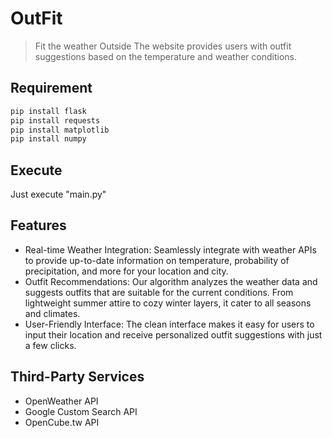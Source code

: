 # OutFit
> Fit the weather Outside
The website provides users with outfit suggestions based on the temperature and weather conditions.

## Requirement
```bash
pip install flask
pip install requests
pip install matplotlib
pip install numpy
```

## Execute
Just execute "main.py"

## Features
- Real-time Weather Integration: Seamlessly integrate with weather APIs to provide up-to-date information on temperature, probability of precipitation, and more for your location and city.
- Outfit Recommendations: Our algorithm analyzes the weather data and suggests outfits that are suitable for the current conditions. From lightweight summer attire to cozy winter layers, it cater to all seasons and climates.
- User-Friendly Interface: The clean interface makes it easy for users to input their location and receive personalized outfit suggestions with just a few clicks.

## Third-Party Services
- OpenWeather API
- Google Custom Search API
- OpenCube.tw API
